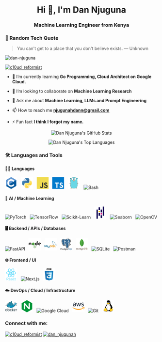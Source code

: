 <h1 align="center">Hi 👋, I'm Dan Njuguna</h1>
<h3 align="center">Machine Learning Engineer from Kenya</h3>

### 🤖 Random Tech Quote

<!-- QUOTE_START -->
> You can't get to a place that you don't believe exists. — Unknown
<!-- QUOTE_END -->


<p align="left"> <img src="https://komarev.com/ghpvc/?username=dan-njuguna&label=Profile%20views&color=0e75b6&style=flat" alt="dan-njuguna" /> </p>

<!-- <p align="left"> <a href="https://github.com/ryo-ma/github-profile-trophy"><img src="https://github-profile-trophy.vercel.app/?username=dan-njuguna" alt="dan-njuguna" /></a> </p>  -->

<p align="left"> <a href="https://twitter.com/c10ud_reformist" target="blank"><img src="https://img.shields.io/twitter/follow/c10ud_reformist?logo=twitter&style=for-the-badge" alt="c10ud_reformist" /></a> </p>

- 🌱 I’m currently learning **Go Programming, Cloud Architect on Google Cloud.**

- 👯 I’m looking to collaborate on **Machine Learning Research**

- 💬 Ask me about **Machine Learning, LLMs and Prompt Engineering**

- 📫 How to reach me **njugunahdann@gmail.com**

- ⚡ Fun fact **I think I forgot my name.**

<p align="center">
  <img src="https://github-readme-stats.vercel.app/api?username=Dan-njuguna&show_icons=true&count_private=true&hide=issues&theme=radical" alt="Dan Njuguna's GitHub Stats" />
</p>

<p align="center">
  <img src="https://github-readme-stats.vercel.app/api/top-langs/?username=Dan-njuguna&layout=compact&theme=radical" alt="Dan Njuguna's Top Languages" />
</p>

### 🛠️ Languages and Tools

#### 👨‍💻 Languages  
<p align="left">
  <img src="https://raw.githubusercontent.com/devicons/devicon/master/icons/c/c-original.svg" alt="C" width="40" height="40"/> &nbsp;
  <img src="https://raw.githubusercontent.com/devicons/devicon/master/icons/python/python-original.svg" alt="Python" width="40" height="40"/> &nbsp;
  <img src="https://raw.githubusercontent.com/devicons/devicon/master/icons/javascript/javascript-original.svg" alt="JavaScript" width="40" height="40"/> &nbsp;
  <img src="https://raw.githubusercontent.com/devicons/devicon/master/icons/typescript/typescript-original.svg" alt="TypeScript" width="40" height="40"/> &nbsp;
  <img src="https://raw.githubusercontent.com/devicons/devicon/master/icons/go/go-original.svg" alt="Go" width="40" height="40"/> &nbsp;
  <img src="https://www.vectorlogo.zone/logos/gnu_bash/gnu_bash-icon.svg" alt="Bash" width="40" height="40"/>
</p>

#### 🧠 AI / Machine Learning  
<p align="left">
  <img src="https://www.vectorlogo.zone/logos/pytorch/pytorch-icon.svg" alt="PyTorch" width="40" height="40"/> &nbsp;
  <img src="https://www.vectorlogo.zone/logos/tensorflow/tensorflow-icon.svg" alt="TensorFlow" width="40" height="40"/> &nbsp;
  <img src="https://upload.wikimedia.org/wikipedia/commons/0/05/Scikit_learn_logo_small.svg" alt="Scikit-Learn" width="40" height="40"/> &nbsp;
  <img src="https://raw.githubusercontent.com/devicons/devicon/2ae2a900d2f041da66e950e4d48052658d850630/icons/pandas/pandas-original.svg" alt="Pandas" width="40" height="40"/> &nbsp;
  <img src="https://seaborn.pydata.org/_images/logo-mark-lightbg.svg" alt="Seaborn" width="40" height="40"/> &nbsp;
  <img src="https://www.vectorlogo.zone/logos/opencv/opencv-icon.svg" alt="OpenCV" width="40" height="40"/>
</p>

#### 🖥️ Backend / APIs / Databases  
<p align="left">
  <img src="https://cdn.jsdelivr.net/gh/devicons/devicon/icons/fastapi/fastapi-original.svg" alt="FastAPI" width="40" height="40"/> &nbsp;
  <img src="https://raw.githubusercontent.com/devicons/devicon/master/icons/nodejs/nodejs-original-wordmark.svg" alt="Node.js" width="40" height="40"/> &nbsp;
  <img src="https://raw.githubusercontent.com/devicons/devicon/master/icons/mysql/mysql-original-wordmark.svg" alt="MySQL" width="40" height="40"/> &nbsp;
  <img src="https://raw.githubusercontent.com/devicons/devicon/master/icons/postgresql/postgresql-original-wordmark.svg" alt="PostgreSQL" width="40" height="40"/> &nbsp;
  <img src="https://raw.githubusercontent.com/devicons/devicon/master/icons/mongodb/mongodb-original-wordmark.svg" alt="MongoDB" width="40" height="40"/> &nbsp;
  <img src="https://www.vectorlogo.zone/logos/sqlite/sqlite-icon.svg" alt="SQLite" width="40" height="40"/> &nbsp;
  <img src="https://www.vectorlogo.zone/logos/getpostman/getpostman-icon.svg" alt="Postman" width="40" height="40"/>
</p>

#### 🌐 Frontend / UI  
<p align="left">
  <img src="https://raw.githubusercontent.com/devicons/devicon/master/icons/react/react-original-wordmark.svg" alt="React" width="40" height="40"/> &nbsp;
  <img src="https://cdn.worldvectorlogo.com/logos/nextjs-2.svg" alt="Next.js" width="40" height="40"/> &nbsp;
  <img src="https://raw.githubusercontent.com/devicons/devicon/master/icons/css3/css3-original-wordmark.svg" alt="CSS3" width="40" height="40"/>
</p>

#### ☁️ DevOps / Cloud / Infrastructure  
<p align="left">
  <img src="https://raw.githubusercontent.com/devicons/devicon/master/icons/docker/docker-original-wordmark.svg" alt="Docker" width="40" height="40"/> &nbsp;
  <img src="https://raw.githubusercontent.com/devicons/devicon/master/icons/nginx/nginx-original.svg" alt="Nginx" width="40" height="40"/> &nbsp;
  <img src="https://www.vectorlogo.zone/logos/google_cloud/google_cloud-icon.svg" alt="Google Cloud" width="40" height="40"/> &nbsp;
  <img src="https://raw.githubusercontent.com/devicons/devicon/master/icons/amazonwebservices/amazonwebservices-original-wordmark.svg" alt="AWS" width="40" height="40"/> &nbsp;
  <img src="https://www.vectorlogo.zone/logos/git-scm/git-scm-icon.svg" alt="Git" width="40" height="40"/> &nbsp;
  <img src="https://raw.githubusercontent.com/devicons/devicon/master/icons/linux/linux-original.svg" alt="Linux" width="40" height="40"/>
</p>



<h3 align="left">Connect with me:</h3>
<p align="left">
<a href="https://twitter.com/c10ud_reformist" target="blank"><img align="center" src="https://raw.githubusercontent.com/rahuldkjain/github-profile-readme-generator/master/src/images/icons/Social/twitter.svg" alt="c10ud_reformist" height="30" width="40" /></a>
<a href="https://instagram.com/dan_njugunah" target="blank"><img align="center" src="https://raw.githubusercontent.com/rahuldkjain/github-profile-readme-generator/master/src/images/icons/Social/instagram.svg" alt="dan_njugunah" height="30" width="40" /></a>
</p>
